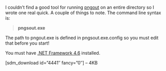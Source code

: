 
I couldn’t find a good tool for running [pngout](http://advsys.net/ken/utils.htm) on an entire directory so I wrote one real quick. A couple of things to note. The command line syntax is:

> **pngsout.exe <DirectoryPath> *<All arguments from here on out are passed directly to pngout>***

The path to pngout.exe is defined in pngsout.exe.config so you must edit that before you start!

You must have [.NET Framework 4.6](https://www.microsoft.com/en-us/download/details.aspx?id=48137) installed.

[sdm_download id=”4441″ fancy=”0″] – 4KB


